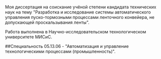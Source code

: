 Моя диссертация на соискание учёной степени кандидата технических наук на тему "Разработка и исследование системы автоматического управления пуско-тормозными процессами ленточного конвейера, не допускающей проскальзывания ленты".

Работа выполнена в Научно-исследовательском технологическом университете МИСиС.

##Специальность 
05.13.06 - "Автоматизация и управление технологическими процессами (промышленность)".


